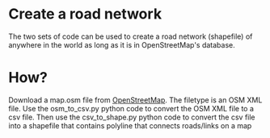 # Create a road network

The two sets of code can be used to create a road network (shapefile) of anywhere in the world as long as it is in OpenStreetMap's database.

# How?
Download a map.osm file from [OpenStreetMap](https://www.openstreetmap.org/export#map=12/51.5389/0.0803). The filetype is an OSM XML file. Use the osm_to_csv.py python code to convert the OSM XML file to a csv file. Then use the csv_to_shape.py python code to convert the csv file into a shapefile that contains polyline that connects roads/links on a map
